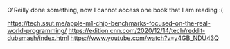 O'Reilly done something, now I cannot access one book that I am reading :(

https://tech.ssut.me/apple-m1-chip-benchmarks-focused-on-the-real-world-programming/
https://edition.cnn.com/2020/12/14/tech/reddit-dubsmash/index.html
https://www.youtube.com/watch?v=y4GB_NDU43Q